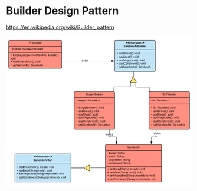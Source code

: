 # Builder Design Pattern

https://en.wikipedia.org/wiki/Builder_pattern

![Builder](src/main/resources/diagrams/BuilderDesignPattern.png?raw=true "Builder Example")
